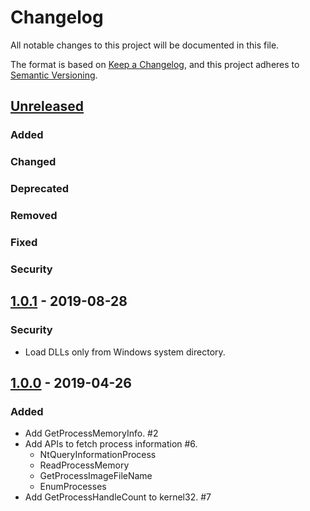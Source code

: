 # Changelog
All notable changes to this project will be documented in this file.

The format is based on [Keep a Changelog](https://keepachangelog.com/en/1.0.0/),
and this project adheres to [Semantic Versioning](https://semver.org/spec/v2.0.0.html).

## [Unreleased]

### Added

### Changed

### Deprecated

### Removed

### Fixed

### Security

## [1.0.1] - 2019-08-28

### Security

- Load DLLs only from Windows system directory.

## [1.0.0] - 2019-04-26

### Added

- Add GetProcessMemoryInfo. #2
- Add APIs to fetch process information #6.
  - NtQueryInformationProcess
  - ReadProcessMemory
  - GetProcessImageFileName
  - EnumProcesses
- Add GetProcessHandleCount to kernel32. #7

[Unreleased]: https://github.com/elastic/go-windows/compare/v1.0.1...HEAD
[1.0.1]: https://github.com/elastic/go-windows/v1.0.1
[1.0.0]: https://github.com/elastic/go-windows/v1.0.0
